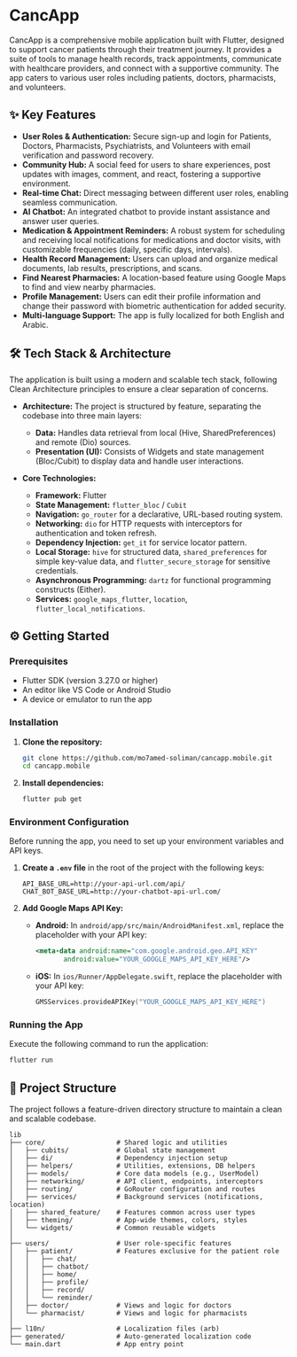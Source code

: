 # CancApp


CancApp is a comprehensive mobile application built with Flutter, designed to support cancer patients through their treatment journey. It provides a suite of tools to manage health records, track appointments, communicate with healthcare providers, and connect with a supportive community. The app caters to various user roles including patients, doctors, pharmacists, and volunteers.

## ✨ Key Features

-   **User Roles & Authentication:** Secure sign-up and login for Patients, Doctors, Pharmacists, Psychiatrists, and Volunteers with email verification and password recovery.
-   **Community Hub:** A social feed for users to share experiences, post updates with images, comment, and react, fostering a supportive environment.
-   **Real-time Chat:** Direct messaging between different user roles, enabling seamless communication.
-   **AI Chatbot:** An integrated chatbot to provide instant assistance and answer user queries.
-   **Medication & Appointment Reminders:** A robust system for scheduling and receiving local notifications for medications and doctor visits, with customizable frequencies (daily, specific days, intervals).
-   **Health Record Management:** Users can upload and organize medical documents, lab results, prescriptions, and scans.
-   **Find Nearest Pharmacies:** A location-based feature using Google Maps to find and view nearby pharmacies.
-   **Profile Management:** Users can edit their profile information and change their password with biometric authentication for added security.
-   **Multi-language Support:** The app is fully localized for both English and Arabic.

## 🛠️ Tech Stack & Architecture

The application is built using a modern and scalable tech stack, following Clean Architecture principles to ensure a clear separation of concerns.

-   **Architecture:** The project is structured by feature, separating the codebase into three main layers:
    -   **Data:** Handles data retrieval from local (Hive, SharedPreferences) and remote (Dio) sources.
    -   **Presentation (UI):** Consists of Widgets and state management (Bloc/Cubit) to display data and handle user interactions.

-   **Core Technologies:**
    -   **Framework:** Flutter
    -   **State Management:** `flutter_bloc` / `Cubit`
    -   **Navigation:** `go_router` for a declarative, URL-based routing system.
    -   **Networking:** `dio` for HTTP requests with interceptors for authentication and token refresh.
    -   **Dependency Injection:** `get_it` for service locator pattern.
    -   **Local Storage:** `hive` for structured data, `shared_preferences` for simple key-value data, and `flutter_secure_storage` for sensitive credentials.
    -   **Asynchronous Programming:** `dartz` for functional programming constructs (Either).
    -   **Services:** `google_maps_flutter`, `location`, `flutter_local_notifications`.

## ⚙️ Getting Started

### Prerequisites

-   Flutter SDK (version 3.27.0 or higher)
-   An editor like VS Code or Android Studio
-   A device or emulator to run the app

### Installation

1.  **Clone the repository:**
    ```sh
    git clone https://github.com/mo7amed-soliman/cancapp.mobile.git
    cd cancapp.mobile
    ```

2.  **Install dependencies:**
    ```sh
    flutter pub get
    ```

### Environment Configuration

Before running the app, you need to set up your environment variables and API keys.

1.  **Create a `.env` file** in the root of the project with the following keys:
    ```env
    API_BASE_URL=http://your-api-url.com/api/
    CHAT_BOT_BASE_URL=http://your-chatbot-api-url.com/
    ```

2.  **Add Google Maps API Key:**
    -   **Android:** In `android/app/src/main/AndroidManifest.xml`, replace the placeholder with your API key:
        ```xml
        <meta-data android:name="com.google.android.geo.API_KEY"
               android:value="YOUR_GOOGLE_MAPS_API_KEY_HERE"/>
        ```
    -   **iOS:** In `ios/Runner/AppDelegate.swift`, replace the placeholder with your API key:
        ```swift
        GMSServices.provideAPIKey("YOUR_GOOGLE_MAPS_API_KEY_HERE")
        ```

### Running the App

Execute the following command to run the application:
```sh
flutter run
```

## 📂 Project Structure

The project follows a feature-driven directory structure to maintain a clean and scalable codebase.

```
lib
├── core/                  # Shared logic and utilities
│   ├── cubits/            # Global state management
│   ├── di/                # Dependency injection setup
│   ├── helpers/           # Utilities, extensions, DB helpers
│   ├── models/            # Core data models (e.g., UserModel)
│   ├── networking/        # API client, endpoints, interceptors
│   ├── routing/           # GoRouter configuration and routes
│   ├── services/          # Background services (notifications, location)
│   ├── shared_feature/    # Features common across user types
│   ├── theming/           # App-wide themes, colors, styles
│   └── widgets/           # Common reusable widgets
│
├── users/                 # User role-specific features
│   ├── patient/           # Features exclusive for the patient role
│   │   ├── chat/
│   │   ├── chatbot/
│   │   ├── home/
│   │   ├── profile/
│   │   ├── record/
│   │   └── reminder/
│   ├── doctor/            # Views and logic for doctors
│   └── pharmacist/        # Views and logic for pharmacists
│
├── l10n/                  # Localization files (arb)
├── generated/             # Auto-generated localization code
└── main.dart              # App entry point
